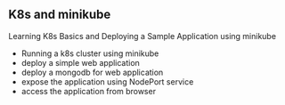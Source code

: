 ## K8s and minikube
Learning K8s Basics and Deploying a Sample Application using minikube

- Running a k8s cluster using minikube
- deploy a simple web application
- deploy a mongodb for web application
- expose the application using NodePort service
- access the application from browser